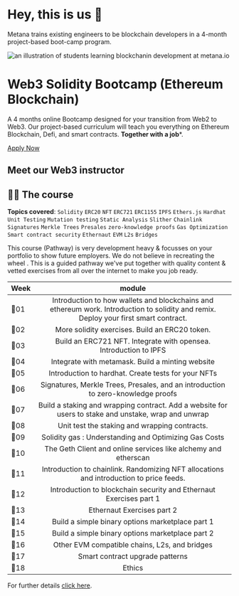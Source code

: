 # Hey, this is us 👋

Metana trains existing engineers to be blockchain developers in a 4-month project-based boot-camp program.

![an illustration of students learning blockchanin development at metana.io](https://metana.io/wp-content/uploads/2021/11/Pair-programming-pana.svg)

# Web3 Solidity Bootcamp (Ethereum Blockchain)
A 4 months online Bootcamp designed for your transition from Web2 to Web3. Our project-based curriculum will teach you everything on Ethereum Blockchain, Defi, and smart contracts. **Together with a job***.

[Apply Now](https://metana.io/apply/)

## Meet our Web3 instructor

## 🧑‍🏫 The course 

**Topics covered**:
`Solidity`
`ERC20`
`NFT`
`ERC721`
`ERC1155`
`IPFS`
`Ethers.js`
`Hardhat`
`Unit Testing`
`Mutation testing`
`Static Analysis`
`Slither`
`Chainlink`
`Signatures`
`Merkle Trees`
`Presales`
`zero-knowledge proofs`
`Gas Optimization`
`Smart contract security`
`Ethernaut`
`EVM`
`L2s`
`Bridges`

This course (Pathway) is very development heavy & focusses on your portfolio to show future employers. We do not believe in recreating the wheel . This is a guided pathway we've put together with quality content & vetted exercises from all over the internet to make you job ready.

Week | module
:--- |  :---------------------------------------------:
📆01 | Introduction to how wallets and blockchains and ethereum work. Introduction to solidity and remix. Deploy your first smart contract.|
📆02| More solidity exercises. Build an ERC20 token.|
📆03| Build an ERC721 NFT. Integrate with opensea. Introduction to IPFS|
📆04| Integrate with metamask. Build a minting website|
📆05| Introduction to hardhat. Create tests for your NFTs|
📆06| Signatures, Merkle Trees, Presales, and an introduction to zero-knowledge proofs|
📆07| Build a staking and wrapping contract. Add a website for users to stake and unstake, wrap and unwrap|
📆08| Unit test the staking and wrapping contracts.|
📆09| Solidity gas : Understanding and Optimizing Gas Costs|
📆10| The Geth Client and online services like alchemy and etherscan|
📆11| Introduction to chainlink. Randomizing NFT allocations and introduction to price feeds.|
📆12| Introduction to blockchain security and Ethernaut Exercises part 1|
📆13| Ethernaut Exercises part 2|
📆14| Build a simple binary options marketplace part 1|
📆15| Build a simple binary options marketplace part 2|
📆16| Other EVM compatible chains, L2s, and bridges|
📆17| Smart contract upgrade patterns|
📆18| Ethics|

For further details [click here](https://metana.io/web3-solidity-bootcamp-ethereum-blockchain/).
